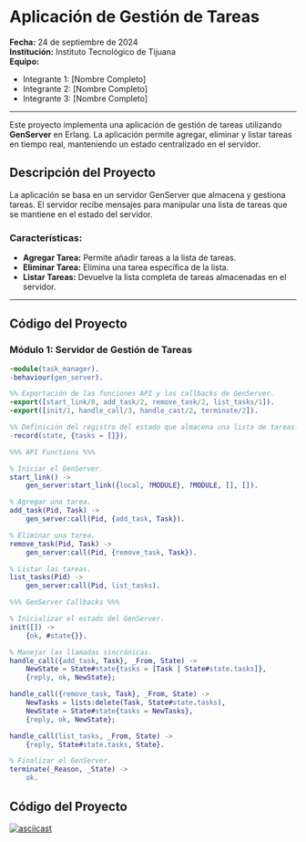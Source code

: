 # Aplicación de Gestión de Tareas

**Fecha:** 24 de septiembre de 2024  
**Institución:** Instituto Tecnológico de Tijuana  
**Equipo:**  
- Integrante 1: [Nombre Completo]  
- Integrante 2: [Nombre Completo]  
- Integrante 3: [Nombre Completo]  

---

Este proyecto implementa una aplicación de gestión de tareas utilizando **GenServer** en Erlang. La aplicación permite agregar, eliminar y listar tareas en tiempo real, manteniendo un estado centralizado en el servidor.

## Descripción del Proyecto

La aplicación se basa en un servidor GenServer que almacena y gestiona tareas. El servidor recibe mensajes para manipular una lista de tareas que se mantiene en el estado del servidor.

### Características:
- **Agregar Tarea:** Permite añadir tareas a la lista de tareas.
- **Eliminar Tarea:** Elimina una tarea específica de la lista.
- **Listar Tareas:** Devuelve la lista completa de tareas almacenadas en el servidor.

---

## Código del Proyecto

### Módulo 1: Servidor de Gestión de Tareas

```erlang
-module(task_manager).
-behaviour(gen_server).

%% Exportación de las funciones API y los callbacks de GenServer.
-export([start_link/0, add_task/2, remove_task/2, list_tasks/1]).
-export([init/1, handle_call/3, handle_cast/2, terminate/2]).

%% Definición del registro del estado que almacena una lista de tareas.
-record(state, {tasks = []}).

%%% API Functions %%%

% Iniciar el GenServer.
start_link() ->
    gen_server:start_link({local, ?MODULE}, ?MODULE, [], []).

% Agregar una tarea.
add_task(Pid, Task) ->
    gen_server:call(Pid, {add_task, Task}).

% Eliminar una tarea.
remove_task(Pid, Task) ->
    gen_server:call(Pid, {remove_task, Task}).

% Listar las tareas.
list_tasks(Pid) ->
    gen_server:call(Pid, list_tasks).

%%% GenServer Callbacks %%%

% Inicializar el estado del GenServer.
init([]) ->
    {ok, #state{}}.

% Manejar las llamadas sincrónicas.
handle_call({add_task, Task}, _From, State) ->
    NewState = State#state{tasks = [Task | State#state.tasks]},
    {reply, ok, NewState};

handle_call({remove_task, Task}, _From, State) ->
    NewTasks = lists:delete(Task, State#state.tasks),
    NewState = State#state{tasks = NewTasks},
    {reply, ok, NewState};

handle_call(list_tasks, _From, State) ->
    {reply, State#state.tasks, State}.

% Finalizar el GenServer.
terminate(_Reason, _State) ->
    ok.
```


## Código del Proyecto
[![asciicast](https://asciinema.org/a/4vJtbAe1crwMANCt1ho55JgLD.svg)](https://asciinema.org/a/4vJtbAe1crwMANCt1ho55JgLD)
